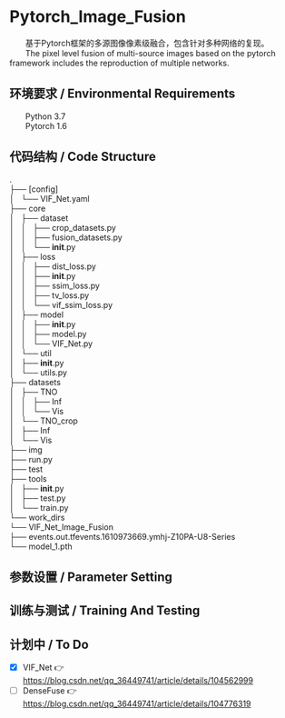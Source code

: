 # Pytorch_Image_Fusion  
&emsp;&emsp;基于Pytorch框架的多源图像像素级融合，包含针对多种网络的复现。  
&emsp;&emsp;The pixel level fusion of multi-source images based on the pytorch framework includes the reproduction of multiple networks.  
## 环境要求 / Environmental Requirements  
&emsp;&emsp;Python 3.7  
&emsp;&emsp;Pytorch 1.6  

## 代码结构 / Code Structure  
  .  
├── [config]  
│   └── VIF_Net.yaml  
├── core  
│   ├── dataset  
│   │   ├── crop_datasets.py  
│   │   ├── fusion_datasets.py  
│   │   └── __init__.py  
│   ├── loss  
│   │   ├── dist_loss.py  
│   │   ├── __init__.py  
│   │   ├── ssim_loss.py  
│   │   ├── tv_loss.py  
│   │   └── vif_ssim_loss.py  
│   ├── model  
│   │   ├── __init__.py  
│   │   ├── model.py  
│   │   └── VIF_Net.py  
│   └── util  
│       ├── __init__.py  
│       └── utils.py  
├── datasets  
│   ├── TNO  
│   │   ├── Inf  
│   │   └── Vis  
│   └── TNO_crop  
│       ├── Inf  
│       └── Vis  
├── img  
├── run.py  
├── test  
├── tools  
│   ├── __init__.py  
│   ├── test.py  
│   └── train.py  
└── work_dirs  
    └── VIF_Net_Image_Fusion  
        ├── events.out.tfevents.1610973669.ymhj-Z10PA-U8-Series  
        └── model_1.pth  

## 参数设置 / Parameter Setting  
  
## 训练与测试 / Training And Testing  
  
## 计划中 / To Do  
 - [x] VIF_Net 👉 https://blog.csdn.net/qq_36449741/article/details/104562999  
 - [ ] DenseFuse 👉 https://blog.csdn.net/qq_36449741/article/details/104776319  
